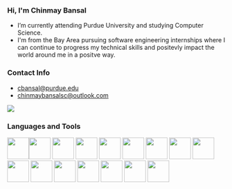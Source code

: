 
### Hi, I'm Chinmay Bansal
* I’m currently attending Purdue University and studying Computer Science.
* I'm from the Bay Area pursuing software engineering internships where I can continue to progress my technical skills and positevly impact the world around me in a positve way.

### Contact Info
* cbansal@purdue.edu
* chinmaybansalsc@outlook.com

[![](https://img.shields.io/badge/linkedin-%230077B5.svg?style=for-the-badge&logo=linkedin)](https://www.linkedin.com/in/chinmaybansal30/)
 



### Languages and Tools
<img height=50 src="https://cdn.jsdelivr.net/gh/devicons/devicon/icons/python/python-original.svg"/><img height=50 src="https://cdn.jsdelivr.net/gh/devicons/devicon/icons/java/java-original.svg"/>
<img height=50 src="https://cdn.jsdelivr.net/gh/devicons/devicon/icons/c/c-original.svg"/>
<img height=50 src="https://cdn.jsdelivr.net/gh/devicons/devicon/icons/xcode/xcode-original.svg"/>
<img height=50 src="https://cdn.jsdelivr.net/gh/devicons/devicon/icons/swift/swift-original.svg"/>
<img height=50 src="https://cdn.jsdelivr.net/gh/devicons/devicon/icons/html5/html5-original.svg" />
<img height=50 src="https://cdn.jsdelivr.net/gh/devicons/devicon/icons/javascript/javascript-original.svg" />
<img height=50 src="https://cdn.jsdelivr.net/gh/devicons/devicon/icons/css3/css3-original.svg" />
<img height=50 src="https://cdn.jsdelivr.net/gh/devicons/devicon/icons/git/git-plain.svg" />
<img height=50 src="https://cdn.jsdelivr.net/gh/devicons/devicon/icons/mongodb/mongodb-original.svg" />
<img height=50 src="https://cdn.jsdelivr.net/gh/devicons/devicon/icons/nextjs/nextjs-original.svg" />
<img height=50 src="https://cdn.jsdelivr.net/gh/devicons/devicon/icons/materialui/materialui-original.svg" />
<img height=50 src="https://cdn.jsdelivr.net/gh/devicons/devicon/icons/numpy/numpy-original.svg" />
<img height=50 src="https://cdn.jsdelivr.net/gh/devicons/devicon/icons/tailwindcss/tailwindcss-plain.svg" />
<img height=50 src="https://cdn.jsdelivr.net/gh/devicons/devicon/icons/pandas/pandas-original-wordmark.svg" />
<img height=50 src="https://cdn.jsdelivr.net/gh/devicons/devicon/icons/mysql/mysql-plain-wordmark.svg" />
          
          
          
          

          

          
          
          

           
          



                                                                                                 
                                                                                          
          
